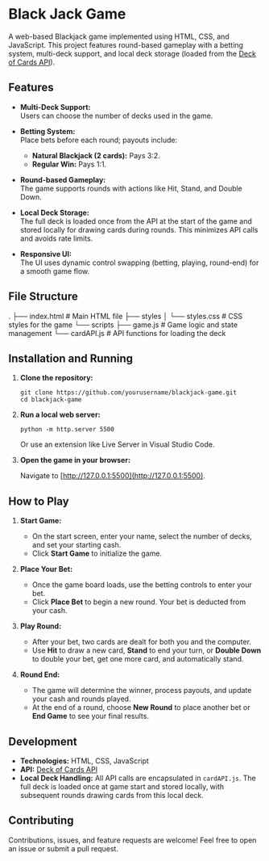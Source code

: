 # Black Jack Game

A web-based Blackjack game implemented using HTML, CSS, and JavaScript. This project features round-based gameplay with a betting system, multi-deck support, and local deck storage (loaded from the [Deck of Cards API](https://deckofcardsapi.com/)).

## Features

- **Multi-Deck Support:**  
  Users can choose the number of decks used in the game.

- **Betting System:**  
  Place bets before each round; payouts include:
  - **Natural Blackjack (2 cards):** Pays 3:2.
  - **Regular Win:** Pays 1:1.

- **Round-based Gameplay:**  
  The game supports rounds with actions like Hit, Stand, and Double Down.

- **Local Deck Storage:**  
  The full deck is loaded once from the API at the start of the game and stored locally for drawing cards during rounds. This minimizes API calls and avoids rate limits.

- **Responsive UI:**  
  The UI uses dynamic control swapping (betting, playing, round-end) for a smooth game flow.

## File Structure

.
├── index.html         # Main HTML file
├── styles
│   └── styles.css     # CSS styles for the game
└── scripts
    ├── game.js        # Game logic and state management
    └── cardAPI.js     # API functions for loading the deck

## Installation and Running

1. **Clone the repository:**

       git clone https://github.com/yourusername/blackjack-game.git
       cd blackjack-game

2. **Run a local web server:**

       python -m http.server 5500

   Or use an extension like Live Server in Visual Studio Code.

3. **Open the game in your browser:**

   Navigate to [http://127.0.0.1:5500](http://127.0.0.1:5500).

## How to Play

1. **Start Game:**  
   - On the start screen, enter your name, select the number of decks, and set your starting cash.
   - Click **Start Game** to initialize the game.

2. **Place Your Bet:**  
   - Once the game board loads, use the betting controls to enter your bet.
   - Click **Place Bet** to begin a new round. Your bet is deducted from your cash.

3. **Play Round:**  
   - After your bet, two cards are dealt for both you and the computer.
   - Use **Hit** to draw a new card, **Stand** to end your turn, or **Double Down** to double your bet, get one more card, and automatically stand.

4. **Round End:**  
   - The game will determine the winner, process payouts, and update your cash and rounds played.
   - At the end of a round, choose **New Round** to place another bet or **End Game** to see your final results.

## Development

- **Technologies:** HTML, CSS, JavaScript
- **API:** [Deck of Cards API](https://deckofcardsapi.com/)
- **Local Deck Handling:** All API calls are encapsulated in `cardAPI.js`. The full deck is loaded once at game start and stored locally, with subsequent rounds drawing cards from this local deck.

## Contributing

Contributions, issues, and feature requests are welcome! Feel free to open an issue or submit a pull request.
